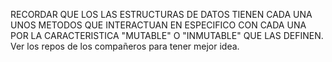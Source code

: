 RECORDAR QUE LOS LAS ESTRUCTURAS DE DATOS TIENEN CADA UNA UNOS METODOS QUE INTERACTUAN EN ESPECIFICO CON CADA UNA POR LA CARACTERISTICA "MUTABLE" O "INMUTABLE" QUE LAS DEFINEN.
Ver los repos de los compañeros para tener mejor idea.
